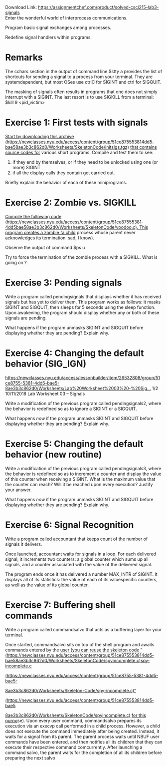Download Link: https://assignmentchef.com/product/solved-csci215-lab3-signals
<br>
Enter the wonderful world of inter­process communications.

Program basic signal exchanges among processes.

Redefine signal handlers within programs.

<h1>Remarks</h1>

The cchars section in the output of command line $stty ­a provides the list of shortcuts for sending a signal to a process from your terminal. They are system­dependent, but most OSes use ctrl­C for SIGINT and ctrl­ for SIGQUIT.

The masking of signals often results in programs that one does not simply interrupt with a SIGINT. The last resort is to use SIGKILL from a terminal: $kill ­9 &lt;pid_victim&gt;




<h1>Exercise 1: First tests with signals</h1>

<a href="https://newclasses.nyu.edu/access/content/group/51ce8755-5381-4dd5-bae5-8ae3b3c862d0/Worksheets/Skeleton-Code/init-sigs.tgz">Start by </a><a href="https://newclasses.nyu.edu/access/content/group/51ce8755-5381-4dd5-bae5-8ae3b3c862d0/Worksheets/Skeleton-Code/init-sigs.tgz">downloadin</a><a href="https://newclasses.nyu.edu/access/content/group/51ce8755-5381-4dd5-bae5-8ae3b3c862d0/Worksheets/Skeleton-Code/init-sigs.tgz">g</a><a href="https://newclasses.nyu.edu/access/content/group/51ce8755-5381-4dd5-bae5-8ae3b3c862d0/Worksheets/Skeleton-Code/init-sigs.tgz"> this archive</a> <a href="https://newclasses.nyu.edu/access/content/group/51ce8755-5381-4dd5-bae5-8ae3b3c862d0/Worksheets/Skeleton-Code/init-sigs.tgz">(</a><a href="https://newclasses.nyu.edu/access/content/group/51ce8755-5381-4dd5-bae5-8ae3b3c862d0/Worksheets/Skeleton-Code/init-sigs.tgz">https://newclasses.n</a><a href="https://newclasses.nyu.edu/access/content/group/51ce8755-5381-4dd5-bae5-8ae3b3c862d0/Worksheets/Skeleton-Code/init-sigs.tgz">y</a><a href="https://newclasses.nyu.edu/access/content/group/51ce8755-5381-4dd5-bae5-8ae3b3c862d0/Worksheets/Skeleton-Code/init-sigs.tgz">u.edu/access/content/</a><a href="https://newclasses.nyu.edu/access/content/group/51ce8755-5381-4dd5-bae5-8ae3b3c862d0/Worksheets/Skeleton-Code/init-sigs.tgz">g</a><a href="https://newclasses.nyu.edu/access/content/group/51ce8755-5381-4dd5-bae5-8ae3b3c862d0/Worksheets/Skeleton-Code/init-sigs.tgz">roup/51ce8755­53814dd5­bae5­8ae3b3c862d0/Worksheets/Skeleton­Code/init­si</a><a href="https://newclasses.nyu.edu/access/content/group/51ce8755-5381-4dd5-bae5-8ae3b3c862d0/Worksheets/Skeleton-Code/init-sigs.tgz">g</a><a href="https://newclasses.nyu.edu/access/content/group/51ce8755-5381-4dd5-bae5-8ae3b3c862d0/Worksheets/Skeleton-Code/init-sigs.tgz">s.t</a><a href="https://newclasses.nyu.edu/access/content/group/51ce8755-5381-4dd5-bae5-8ae3b3c862d0/Worksheets/Skeleton-Code/init-sigs.tgz">g</a><a href="https://newclasses.nyu.edu/access/content/group/51ce8755-5381-4dd5-bae5-8ae3b3c862d0/Worksheets/Skeleton-Code/init-sigs.tgz">z)</a> <a href="https://newclasses.nyu.edu/access/content/group/51ce8755-5381-4dd5-bae5-8ae3b3c862d0/Worksheets/Skeleton-Code/init-sigs.tgz">that contains source codes for</a> various short programs. Compile and test them to see:

<ol>

 <li>if they end by themselves, or if they need to be unlocked using one (or more) SIGINT</li>

 <li>if all the display calls they contain get carried out.</li>

</ol>

Briefly explain the behavior of each of these mini­programs.

<h1>Exercise 2: Zombie vs. SIGKILL</h1>

<a href="https://newclasses.nyu.edu/access/content/group/51ce8755-5381-4dd5-bae5-8ae3b3c862d0/Worksheets/Skeleton-Code/voodoo.c">Compile the </a><a href="https://newclasses.nyu.edu/access/content/group/51ce8755-5381-4dd5-bae5-8ae3b3c862d0/Worksheets/Skeleton-Code/voodoo.c">followin</a><a href="https://newclasses.nyu.edu/access/content/group/51ce8755-5381-4dd5-bae5-8ae3b3c862d0/Worksheets/Skeleton-Code/voodoo.c">g</a><a href="https://newclasses.nyu.edu/access/content/group/51ce8755-5381-4dd5-bae5-8ae3b3c862d0/Worksheets/Skeleton-Code/voodoo.c"> code</a> <a href="https://newclasses.nyu.edu/access/content/group/51ce8755-5381-4dd5-bae5-8ae3b3c862d0/Worksheets/Skeleton-Code/voodoo.c">(</a><a href="https://newclasses.nyu.edu/access/content/group/51ce8755-5381-4dd5-bae5-8ae3b3c862d0/Worksheets/Skeleton-Code/voodoo.c">https://newclasses.n</a><a href="https://newclasses.nyu.edu/access/content/group/51ce8755-5381-4dd5-bae5-8ae3b3c862d0/Worksheets/Skeleton-Code/voodoo.c">y</a><a href="https://newclasses.nyu.edu/access/content/group/51ce8755-5381-4dd5-bae5-8ae3b3c862d0/Worksheets/Skeleton-Code/voodoo.c">u.edu/access/content/</a><a href="https://newclasses.nyu.edu/access/content/group/51ce8755-5381-4dd5-bae5-8ae3b3c862d0/Worksheets/Skeleton-Code/voodoo.c">g</a><a href="https://newclasses.nyu.edu/access/content/group/51ce8755-5381-4dd5-bae5-8ae3b3c862d0/Worksheets/Skeleton-Code/voodoo.c">roup/51ce8755­5381­4dd5bae5­8ae3b3c862d0/Worksheets/Skeleton­Code/voodoo.c)</a><a href="https://newclasses.nyu.edu/access/content/group/51ce8755-5381-4dd5-bae5-8ae3b3c862d0/Worksheets/Skeleton-Code/voodoo.c">. </a><a href="https://newclasses.nyu.edu/access/content/group/51ce8755-5381-4dd5-bae5-8ae3b3c862d0/Worksheets/Skeleton-Code/voodoo.c">This program creates a zombie (a child</a> process whose parent never acknowledges its termination ­­ sad, I know).

Observe the output of command $ps u

Try to force the termination of the zombie process with a SIGKILL. What is going on ?

<h1>Exercise 3: Pending signals</h1>

Write a program called pending­signals that displays whether it has received signals but has yet to deliver them. This program works as follows: it masks SIGINT and SIGQUIT, then sleeps for 5 seconds using the sleep function. Upon awakening, the program should display whether any or both of these signals are pending.

What happens if the program unmasks SIGINT and SIGQUIT before displaying whether they are pending? Explain why.

<h1>Exercise 4:      Changing the    default behavior (SIG_IGN)</h1>

https://newclasses.nyu.edu/access/lessonbuilder/item/26532808/group/51ce8755-5381-4dd5-bae5-8ae3b3c862d0/Worksheets/Lab%20Worksheet%2003%20-%20Sig…    1/2 10/11/2018         Lab Worksheet 03 – Signals

Write a modification of the previous program called pending­signals­2, where the behavior is redefined so as to ignore a SIGINT or a SIGQUIT.

What happens <em>now</em> if the program unmasks SIGINT and SIGQUIT before displaying whether they are pending? Explain why.

<h1>Exercise 5: Changing the default behavior (new routine)</h1>

Write a modification of the previous program called pending­signals­3, where the behavior is redefined so as to increment a counter and display the value of this counter when receiving a SIGINT. What is the maximum value that the counter can reach? Will it be reached upon every execution? Justify your answer.

What happens <em>now</em> if the program unmasks SIGINT and SIGQUIT before displaying whether they are pending? Explain why.

<h1>Exercise 6: Signal Recognition</h1>

Write a program called accountant that keeps count of the number of signals it delivers.

Once launched, accountant waits for signals in a loop. For each delivered signal, it increments two counters: a global counter which sums up all signals, and a counter associated with the value of the delivered signal.

The program ends once it has delivered a number MAX_INTR of SIGINT. It displays all of its statistics: the value of each of its value­specific counters, as well as the value of its global counter.

<h1>Exercise 7: Buffering shell commands</h1>

Write a program called command­salvo that acts as a buffering layer for your terminal.

Once started, command­salvo sits on top of the shell program and awaits commands entered by the <a href="https://newclasses.nyu.edu/access/content/group/51ce8755-5381-4dd5-bae5-8ae3b3c862d0/Worksheets/Skeleton-Code/spy-incomplete.c">user (you can reuse the </a><a href="https://newclasses.nyu.edu/access/content/group/51ce8755-5381-4dd5-bae5-8ae3b3c862d0/Worksheets/Skeleton-Code/spy-incomplete.c">skeleton code ” </a><a href="https://newclasses.nyu.edu/access/content/group/51ce8755-5381-4dd5-bae5-8ae3b3c862d0/Worksheets/Skeleton-Code/spy-incomplete.c">(</a><a href="https://newclasses.nyu.edu/access/content/group/51ce8755-5381-4dd5-bae5-8ae3b3c862d0/Worksheets/Skeleton-Code/spy-incomplete.c">https://newclasses.n</a><a href="https://newclasses.nyu.edu/access/content/group/51ce8755-5381-4dd5-bae5-8ae3b3c862d0/Worksheets/Skeleton-Code/spy-incomplete.c">y</a><a href="https://newclasses.nyu.edu/access/content/group/51ce8755-5381-4dd5-bae5-8ae3b3c862d0/Worksheets/Skeleton-Code/spy-incomplete.c">u.edu/access/content/</a><a href="https://newclasses.nyu.edu/access/content/group/51ce8755-5381-4dd5-bae5-8ae3b3c862d0/Worksheets/Skeleton-Code/spy-incomplete.c">g</a><a href="https://newclasses.nyu.edu/access/content/group/51ce8755-5381-4dd5-bae5-8ae3b3c862d0/Worksheets/Skeleton-Code/spy-incomplete.c">roup/51ce8755</a><a href="https://newclasses.nyu.edu/access/content/group/51ce8755-5381-4dd5-bae5-8ae3b3c862d0/Worksheets/Skeleton-Code/spy-incomplete.c">5381­4dd5­bae5­8ae3b3c862d0/Worksheets/Skeleton­Code/sp</a><a href="https://newclasses.nyu.edu/access/content/group/51ce8755-5381-4dd5-bae5-8ae3b3c862d0/Worksheets/Skeleton-Code/spy-incomplete.c">y</a><a href="https://newclasses.nyu.edu/access/content/group/51ce8755-5381-4dd5-bae5-8ae3b3c862d0/Worksheets/Skeleton-Code/spy-incomplete.c">­incomplete.c)</a><a href="https://newclasses.nyu.edu/access/content/group/51ce8755-5381-4dd5-bae5-8ae3b3c862d0/Worksheets/Skeleton-Code/spy-incomplete.c">s</a><a href="https://newclasses.nyu.edu/access/content/group/51ce8755-5381-4dd5-bae5-8ae3b3c862d0/Worksheets/Skeleton-Code/spy-incomplete.c">py</a><a href="https://newclasses.nyu.edu/access/content/group/51ce8755-5381-4dd5-bae5-8ae3b3c862d0/Worksheets/Skeleton-Code/spy-incomplete.c">­incom</a><a href="https://newclasses.nyu.edu/access/content/group/51ce8755-5381-4dd5-bae5-8ae3b3c862d0/Worksheets/Skeleton-Code/spy-incomplete.c">p</a><a href="https://newclasses.nyu.edu/access/content/group/51ce8755-5381-4dd5-bae5-8ae3b3c862d0/Worksheets/Skeleton-Code/spy-incomplete.c">lete.c</a>

<a href="https://newclasses.nyu.edu/access/content/group/51ce8755-5381-4dd5-bae5-8ae3b3c862d0/Worksheets/Skeleton-Code/spy-incomplete.c">(https://newclasses.n</a><a href="https://newclasses.nyu.edu/access/content/group/51ce8755-5381-4dd5-bae5-8ae3b3c862d0/Worksheets/Skeleton-Code/spy-incomplete.c">y</a><a href="https://newclasses.nyu.edu/access/content/group/51ce8755-5381-4dd5-bae5-8ae3b3c862d0/Worksheets/Skeleton-Code/spy-incomplete.c">u.edu/access/content/</a><a href="https://newclasses.nyu.edu/access/content/group/51ce8755-5381-4dd5-bae5-8ae3b3c862d0/Worksheets/Skeleton-Code/spy-incomplete.c">g</a><a href="https://newclasses.nyu.edu/access/content/group/51ce8755-5381-4dd5-bae5-8ae3b3c862d0/Worksheets/Skeleton-Code/spy-incomplete.c">roup/51ce8755-5381-4dd5-bae5-</a>

<a href="https://newclasses.nyu.edu/access/content/group/51ce8755-5381-4dd5-bae5-8ae3b3c862d0/Worksheets/Skeleton-Code/spy-incomplete.c">8ae3b3c862d0/Worksheets/Skeleton-Code/sp</a><a href="https://newclasses.nyu.edu/access/content/group/51ce8755-5381-4dd5-bae5-8ae3b3c862d0/Worksheets/Skeleton-Code/spy-incomplete.c">y</a><a href="https://newclasses.nyu.edu/access/content/group/51ce8755-5381-4dd5-bae5-8ae3b3c862d0/Worksheets/Skeleton-Code/spy-incomplete.c">-incomplete.c)</a><a href="https://newclasses.nyu.edu/access/content/group/51ce8755-5381-4dd5-bae5-8ae3b3c862d0/Worksheets/Skeleton-Code/spy-incomplete.c">“</a>

<a href="https://newclasses.nyu.edu/access/content/group/51ce8755-5381-4dd5-bae5-8ae3b3c862d0/Worksheets/Skeleton-Code/spy-incomplete.c">(https://newclasses.n</a><a href="https://newclasses.nyu.edu/access/content/group/51ce8755-5381-4dd5-bae5-8ae3b3c862d0/Worksheets/Skeleton-Code/spy-incomplete.c">y</a><a href="https://newclasses.nyu.edu/access/content/group/51ce8755-5381-4dd5-bae5-8ae3b3c862d0/Worksheets/Skeleton-Code/spy-incomplete.c">u.edu/access/content/</a><a href="https://newclasses.nyu.edu/access/content/group/51ce8755-5381-4dd5-bae5-8ae3b3c862d0/Worksheets/Skeleton-Code/spy-incomplete.c">g</a><a href="https://newclasses.nyu.edu/access/content/group/51ce8755-5381-4dd5-bae5-8ae3b3c862d0/Worksheets/Skeleton-Code/spy-incomplete.c">roup/51ce8755­5381­4dd5­bae5­</a>

<a href="https://newclasses.nyu.edu/access/content/group/51ce8755-5381-4dd5-bae5-8ae3b3c862d0/Worksheets/Skeleton-Code/spy-incomplete.c">8ae3b3c862d0/Worksheets/Skeleton­Code/sp</a><a href="https://newclasses.nyu.edu/access/content/group/51ce8755-5381-4dd5-bae5-8ae3b3c862d0/Worksheets/Skeleton-Code/spy-incomplete.c">y</a><a href="https://newclasses.nyu.edu/access/content/group/51ce8755-5381-4dd5-bae5-8ae3b3c862d0/Worksheets/Skeleton-Code/spy-incomplete.c">­incomplete.c)</a> <a href="https://newclasses.nyu.edu/access/content/group/51ce8755-5381-4dd5-bae5-8ae3b3c862d0/Worksheets/Skeleton-Code/spy-incomplete.c">for this purpo</a>se). Upon every user command, command­salvo prepares its execution via an execvp call performed in a child process. However, a child does not execute the command immediately after being created. Instead, it waits for a signal from its parent. The parent process waits until NBUF user commands have been entered, and then notifies all its children that they can execute their respective command comcurrently. After launching a command salvo, the parent waits for the completion of all its children before preparing the next salvo